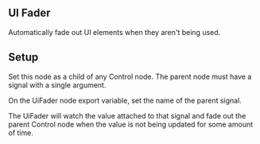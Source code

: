 ﻿## UI Fader
Automatically fade out UI elements when they aren't being used.


## Setup
Set this node as a child of any Control node.
The parent node must have a signal with a single argument.

On the UiFader node export variable, set the name of the parent signal.

The UiFader will watch the value attached to that signal and fade out the parent Control node when the value is not being updated for some amount of time.

